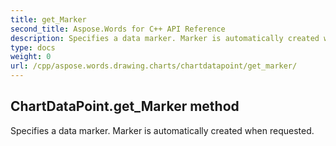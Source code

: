 ```yaml
---
title: get_Marker
second_title: Aspose.Words for C++ API Reference
description: Specifies a data marker. Marker is automatically created when requested. 
type: docs
weight: 0
url: /cpp/aspose.words.drawing.charts/chartdatapoint/get_marker/
---
```

## ChartDataPoint.get_Marker method


Specifies a data marker. Marker is automatically created when requested. 

